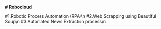 **# Robocloud**

#1.Robotic Process Automation (RPA)\n
#2.Web Scrapping using Beautiful Soup\n
#3.Automated News Extraction process\n
